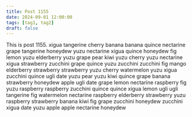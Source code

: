 ```yaml
---
title: Post 1155
date: 2024-09-01 12:00:00
tags: [tag1, tag2]
draft: false
---
```

This is post 1155.
xigua
tangerine
cherry
banana
banana
quince
nectarine
grape
tangerine
honeydew
yuzu
nectarine
xigua
quince
honeydew
fig
lemon
yuzu
elderberry
yuzu
grape
pear
kiwi
yuzu
cherry
yuzu
nectarine
xigua
strawberry
zucchini
grape
quince
yuzu
zucchini
zucchini
fig
mango
elderberry
strawberry
strawberry
yuzu
cherry
watermelon
yuzu
xigua
zucchini
quince
ugli
date
yuzu
pear
yuzu
kiwi
quince
grape
banana
strawberry
honeydew
apple
ugli
date
grape
lemon
nectarine
raspberry
fig
yuzu
raspberry
raspberry
zucchini
quince
quince
xigua
lemon
ugli
ugli
tangerine
fig
watermelon
nectarine
raspberry
elderberry
strawberry
yuzu
raspberry
strawberry
banana
kiwi
fig
grape
zucchini
honeydew
zucchini
xigua
date
yuzu
apple
apple
nectarine
honeydew
